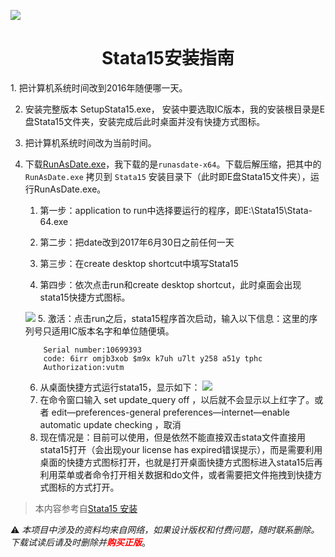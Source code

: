 ![](https://www.stata.com/includes/images/stata-logo-blue.svg)
<h1  align="center">Stata15安装指南</h1>  
1. 把计算机系统时间改到2016年随便哪一天。

2. 安装完整版本 SetupStata15.exe， 安装中要选取IC版本，我的安装根目录是E盘Stata15文件夹，安装完成后此时桌面并没有快捷方式图标。

3. 把计算机系统时间改为当前时间。

4. 下载[RunAsDate.exe](http://www.nirsoft.net/utils/run_as_date.html)，我下载的是`runasdate-x64`。下载后解压缩，把其中的 `RunAsDate.exe` 拷贝到 `Stata15` 安装目录下（此时即E盘Stata15文件夹），运行RunAsDate.exe。
	
	1. 第一步：application to run中选择要运行的程序，即E:\Stata15\Stata-64.exe
	
	2. 第二步：把date改到2017年6月30日之前任何一天
	
	3. 第三步：在create desktop shortcut中填写Stata15
	
	4. 第四步：依次点击run和create desktop shortcut，此时桌面会出现stata15快捷方式图标。
	
	  ![](https://pic.edu.jg.com.cn/forum/201708/20/120358uvpdctuuz9vvpgzt.jpg)
	5. 激活：点击run之后，stata15程序首次启动，输入以下信息：这里的序列号只适用IC版本名字和单位随便填。
	```
		Serial number:10699393
		code: 6irr omjb3xob $m9x k7uh u7lt y258 a51y tphc
		Authorization:vutm
	```
	6. 从桌面快捷方式运行stata15，显示如下：
		![](https://pic.edu.jg.com.cn/forum/201708/20/1205497dh9hdd7h6pew266.jpg)
	7. 在命令窗口输入 set update_query off ，以后就不会显示以上红字了。或者 edit—preferences-general preferences—internet—enable automatic update checking ，取消
	8. 现在情况是：目前可以使用，但是依然不能直接双击stata文件直接用stata15打开（会出现your license has expired错误提示），而是需要利用桌面的快捷方式图标打开，也就是打开桌面快捷方式图标进入stata15后再利用菜单或者命令打开相关数据和do文件，或者需要把文件拖拽到快捷方式图标的方式打开。

> 本内容参考自[Stata15 安装](https://bbs.pinggu.org/thread-5929849-7-1.html)

⚠ _本项目中涉及的资料均来自网络，如果设计版权和付费问题，随时联系删除。下载试读后请及时删除并<b style="color:red;">购买正版</b>_。